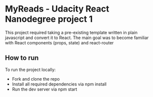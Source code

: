 # MyReads - Udacity React Nanodegree project 1

This project required taking a pre-existing template written in plain javascript and convert it to React.
The main goal was to become familiar with React components (props, state) and react-router

## How to run

To run the project locally:

- Fork and clone the repo
- Install all required dependencies via npm install
- Run the dev server via npm start
